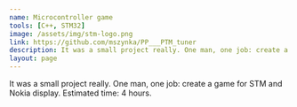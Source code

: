 ```yaml
---
name: Microcontroller game
tools: [C++, STM32]
image: /assets/img/stm-logo.png
link: https://github.com/mszynka/PP___PTM_tuner
description: It was a small project really. One man, one job: create a game for STM and Nokia display. Estimated time: 4 hours.
layout: page
---
```


It was a small project really. One man, one job: create a game for STM and Nokia display. Estimated time: 4 hours.
